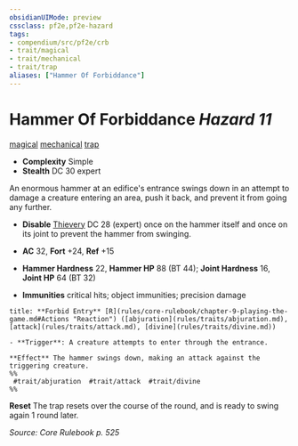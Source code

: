 ```yaml
---
obsidianUIMode: preview
cssclass: pf2e,pf2e-hazard
tags:
- compendium/src/pf2e/crb
- trait/magical
- trait/mechanical
- trait/trap
aliases: ["Hammer Of Forbiddance"]
---
```

# Hammer Of Forbiddance *Hazard 11*  
[magical](magical.md "Magical Item Trait")  [mechanical](mechanical.md "Mechanical Hazard Trait")  [trap](trap.md "Trap Hazard Trait")  

- **Complexity** Simple
- **Stealth** DC 30 expert  

An enormous hammer at an edifice's entrance swings down in an attempt to damage a creature entering an area, push it back, and prevent it from going any further.

- **Disable** [Thievery](skills.md#Thievery) DC 28 (expert) once on the hammer itself and once on its joint to prevent the hammer from swinging.  

- **AC** 32, **Fort** +24, **Ref** +15
- **Hammer Hardness** 22, **Hammer HP** 88 (BT 44); **Joint Hardness** 16, **Joint HP** 64 (BT 32)
- **Immunities** critical hits; object immunities; precision damage

```ad-embed-ability
title: **Forbid Entry** [R](rules/core-rulebook/chapter-9-playing-the-game.md#Actions "Reaction") ([abjuration](rules/traits/abjuration.md), [attack](rules/traits/attack.md), [divine](rules/traits/divine.md))

- **Trigger**: A creature attempts to enter through the entrance.

**Effect** The hammer swings down, making an attack against the triggering creature.  
%%
 #trait/abjuration  #trait/attack  #trait/divine 
%%
```

**Reset** The trap resets over the course of the round, and is ready to swing again 1 round later.  

*Source: Core Rulebook p. 525*